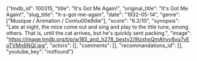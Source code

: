 {"tmdb_id": 100315, "title": "It's Got Me Again!", "original_title": "It's Got Me Again!", "slug_title": "it-s-got-me-again", "date": "1932-05-14", "genre": ["Musique / Animation / Com\u00e9die"], "score": "6.2/10", "synopsis": "Late at night, the mice come out and sing and play to the title tune, among others. That is, until the cat arrives, but he's quickly sent packing.", "image": "https://image.tmdb.org/t/p/w185_and_h278_bestv2/9IzxhxQmAhyv8vu7vEoTVMn6NQI.jpg", "actors": [], "comments": [], "recommandations_id": [], "youtube_key": "notfound"}